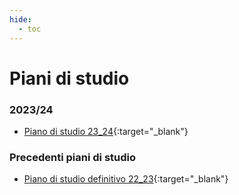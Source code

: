 ```yaml
---
hide:
  - toc
---
```

# Piani di studio

### 2023/24

- [Piano di studio 23_24](<../assets/A.A. 2023-2024 - Piano di studi definitivo al 13.03.2024.pdf>){:target="_blank"}

### Precedenti piani di studio

- [Piano di studio definitivo 22_23](https://drive.google.com/file/d/1nW2RcZVtpK7zOs689N1b9MewiJI9u9Go/view){:target="_blank"}